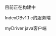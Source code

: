 
目前正在构建中

IndexDBv1.1                          c的服务端



myDriver                             java客户端

